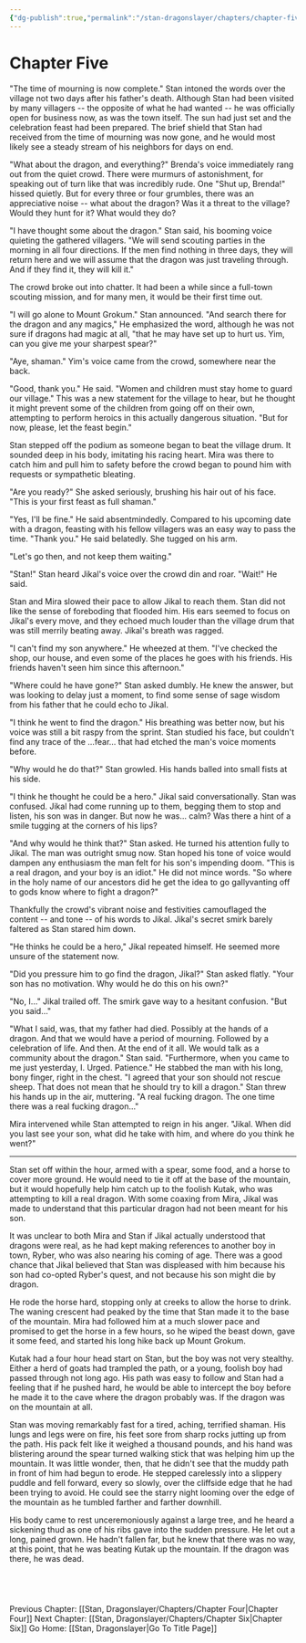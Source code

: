 ```yaml
---
{"dg-publish":true,"permalink":"/stan-dragonslayer/chapters/chapter-five/"}
---
```


# Chapter Five

"The time of mourning is now complete." Stan intoned the words over the village not two days after his father's death. Although Stan had been visited by many villagers -- the opposite of what he had wanted -- he was officially open for business now, as was the town itself. The sun had just set and the celebration feast had been prepared. The brief shield that Stan had received from the time of mourning was now gone, and he would most likely see a steady stream of his neighbors for days on end. 

"What about the dragon, and everything?" Brenda's voice immediately rang out from the quiet crowd. There were murmurs of astonishment, for speaking out of turn like that was incredibly rude. One "Shut up, Brenda!" hissed quietly. But for every three or four grumbles, there was an appreciative noise -- what about the dragon? Was it a threat to the village? Would they hunt for it? What would they do?

"I have thought some about the dragon." Stan said, his booming voice quieting the gathered villagers. "We will send scouting parties in the morning in all four directions. If the men find nothing in three days, they will return here and we will assume that the dragon was just traveling through. And if they find it, they will kill it."

The crowd broke out into chatter. It had been a while since a full-town scouting mission, and for many men, it would be their first time out. 

"I will go alone to Mount Grokum." Stan announced. "And search there for the dragon and any magics," He emphasized the word, although he was not sure if dragons had magic at all, "that he may have set up to hurt us. Yim, can you give me your sharpest spear?"

"Aye, shaman." Yim's voice came from the crowd, somewhere near the back.

"Good, thank you." He said. "Women and children must stay home to guard our village." This was a new statement for the village to hear, but he thought it might prevent some of the children from going off on their own, attempting to perform heroics in this actually dangerous situation. "But for now, please, let the feast begin."

Stan stepped off the podium as someone began to beat the village drum. It sounded deep in his body, imitating his racing heart. Mira was there to catch him and pull him to safety before the crowd began to pound him with requests or sympathetic bleating. 

"Are you ready?" She asked seriously, brushing his hair out of his face. "This is your first feast as full shaman."

"Yes, I'll be fine." He said absentmindedly. Compared to his upcoming date with a dragon, feasting with his fellow villagers was an easy way to pass the time. "Thank you." He said belatedly. She tugged on his arm.

"Let's go then, and not keep them waiting."

"Stan!" Stan heard Jikal's voice over the crowd din and roar. "Wait!" He said. 

Stan and Mira slowed their pace to allow Jikal to reach them. Stan did not like the sense of foreboding that flooded him. His ears seemed to focus on Jikal's every move, and they echoed much louder than the village drum that was still merrily beating away. Jikal's breath was ragged.

"I can't find my son anywhere." He wheezed at them. "I've checked the shop, our house, and even some of the places he goes with his friends. His friends haven't seen him since this afternoon."

"Where could he have gone?" Stan asked dumbly. He knew the answer, but was looking to delay just a moment, to find some sense of sage wisdom from his father that he could echo to Jikal. 

"I think he went to find the dragon." His breathing was better now, but his voice was still a bit raspy from the sprint. Stan studied his face, but couldn't find any trace of the …fear… that had etched the man's voice moments before.

"Why would he do that?" Stan growled. His hands balled into small fists at his side. 

"I think he thought he could be a hero." Jikal said conversationally. Stan was confused. Jikal had come running up to them, begging them to stop and listen, his son was in danger. But now he was… calm? Was there a hint of a smile tugging at the corners of his lips?

"And why would he think that?" Stan asked. He turned his attention fully to Jikal. The man was outright smug now. Stan hoped his tone of voice would dampen any enthusiasm the man felt for his son's impending doom. "This is a real dragon, and your boy is an idiot." He did not mince words. "So where in the holy name of our ancestors did he get the idea to go gallyvanting off to gods know where to fight a dragon?"

Thankfully the crowd's vibrant noise and festivities camouflaged the content -- and tone -- of his words to Jikal. Jikal's secret smirk barely faltered as Stan stared him down.

"He thinks he could be a hero," Jikal repeated himself. He seemed more unsure of the statement now.

"Did you pressure him to go find the dragon, Jikal?" Stan asked flatly. "Your son has no motivation. Why would he do this on his own?"

"No, I…" Jikal trailed off. The smirk gave way to a hesitant confusion. "But you said…"

"What I said, was, that my father had died. Possibly at the hands of a dragon. And that we would have a period of mourning. Followed by a celebration of life. And then. At the end of it all. We would talk as a community about the dragon." Stan said. "Furthermore, when you came to me just yesterday, I. Urged. Patience." He stabbed the man with his long, bony finger, right in the chest. "I agreed that your son should not rescue sheep. That does not mean that he should try to kill a dragon." Stan threw his hands up in the air, muttering. "A real fucking dragon. The one time there was a real fucking dragon…"

Mira intervened while Stan attempted to reign in his anger. "Jikal. When did you last see your son, what did he take with him, and where do you think he went?"

---

Stan set off within the hour, armed with a spear, some food, and a horse to cover more ground. He would need to tie it off at the base of the mountain, but it would hopefully help him catch up to the foolish Kutak, who was attempting to kill a real dragon. With some coaxing from Mira, Jikal was made to understand that this particular dragon had not been meant for his son. 

It was unclear to both Mira and Stan if Jikal actually understood that dragons were real, as he had kept making references to another boy in town, Ryber, who was also nearing his coming of age. There was a good chance that Jikal believed that Stan was displeased with him because his son had co-opted Ryber's quest, and not because his son might die by dragon. 

He rode the horse hard, stopping only at creeks to allow the horse to drink. The waning crescent had peaked by the time that Stan made it to the base of the mountain. Mira had followed him at a much slower pace and promised to get the horse in a few hours, so he wiped the beast down, gave it some feed, and started his long hike back up Mount Grokum. 

Kutak had a four hour head start on Stan, but the boy was not very stealthy. Either a herd of goats had trampled the path, or a young, foolish boy had passed through not long ago. His path was easy to follow and Stan had a feeling that if he pushed hard, he would be able to intercept the boy before he made it to the cave where the dragon probably was. If the dragon was on the mountain at all. 

Stan was moving remarkably fast for a tired, aching, terrified shaman. His lungs and legs were on fire, his feet sore from sharp rocks jutting up from the path. His pack felt like it weighed a thousand pounds, and his hand was blistering around the spear turned walking stick that was helping him up the mountain. It was little wonder, then, that he didn't see that the muddy path in front of him had begun to erode. He stepped carelessly into a slippery puddle and fell forward, every so slowly, over the cliffside edge that he had been trying to avoid. He could see the starry night looming over the edge of the mountain as he tumbled farther and farther downhill. 

His body came to rest unceremoniously against a large tree, and he heard a sickening thud as one of his ribs gave into the sudden pressure. He let out a long, pained grown. He hadn't fallen far, but he knew that there was no way, at this point, that he was beating Kutak up the mountain. If the dragon was there, he was dead. 

  

  
---
Previous Chapter: [[Stan, Dragonslayer/Chapters/Chapter Four\|Chapter Four]]
Next Chapter: [[Stan, Dragonslayer/Chapters/Chapter Six\|Chapter Six]]
Go Home: [[Stan, Dragonslayer\|Go To Title Page]]